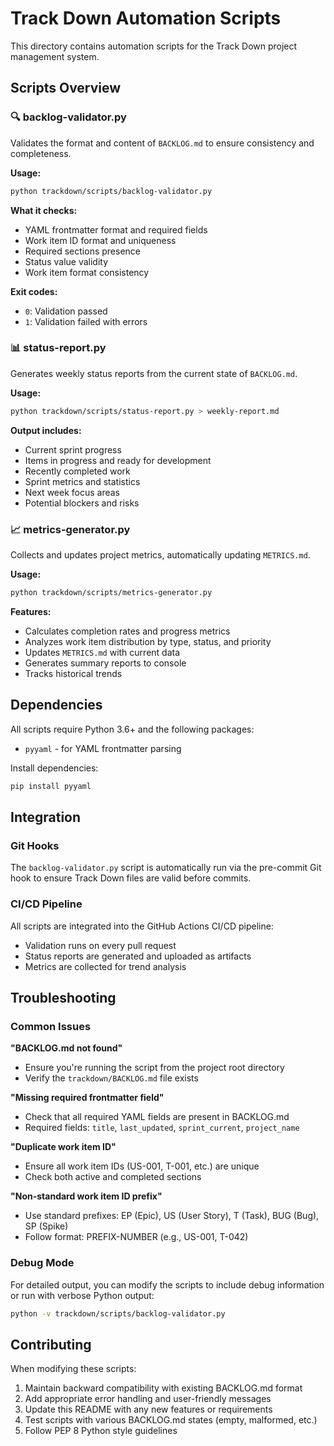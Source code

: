 # Track Down Automation Scripts

This directory contains automation scripts for the Track Down project management system.

## Scripts Overview

### 🔍 backlog-validator.py
Validates the format and content of `BACKLOG.md` to ensure consistency and completeness.

**Usage:**
```bash
python trackdown/scripts/backlog-validator.py
```

**What it checks:**
- YAML frontmatter format and required fields
- Work item ID format and uniqueness
- Required sections presence
- Status value validity
- Work item format consistency

**Exit codes:**
- `0`: Validation passed
- `1`: Validation failed with errors

### 📊 status-report.py
Generates weekly status reports from the current state of `BACKLOG.md`.

**Usage:**
```bash
python trackdown/scripts/status-report.py > weekly-report.md
```

**Output includes:**
- Current sprint progress
- Items in progress and ready for development
- Recently completed work
- Sprint metrics and statistics
- Next week focus areas
- Potential blockers and risks

### 📈 metrics-generator.py
Collects and updates project metrics, automatically updating `METRICS.md`.

**Usage:**
```bash
python trackdown/scripts/metrics-generator.py
```

**Features:**
- Calculates completion rates and progress metrics
- Analyzes work item distribution by type, status, and priority
- Updates `METRICS.md` with current data
- Generates summary reports to console
- Tracks historical trends

## Dependencies

All scripts require Python 3.6+ and the following packages:
- `pyyaml` - for YAML frontmatter parsing

Install dependencies:
```bash
pip install pyyaml
```

## Integration

### Git Hooks
The `backlog-validator.py` script is automatically run via the pre-commit Git hook to ensure Track Down files are valid before commits.

### CI/CD Pipeline
All scripts are integrated into the GitHub Actions CI/CD pipeline:
- Validation runs on every pull request
- Status reports are generated and uploaded as artifacts
- Metrics are collected for trend analysis

## Troubleshooting

### Common Issues

**"BACKLOG.md not found"**
- Ensure you're running the script from the project root directory
- Verify the `trackdown/BACKLOG.md` file exists

**"Missing required frontmatter field"**
- Check that all required YAML fields are present in BACKLOG.md
- Required fields: `title`, `last_updated`, `sprint_current`, `project_name`

**"Duplicate work item ID"**
- Ensure all work item IDs (US-001, T-001, etc.) are unique
- Check both active and completed sections

**"Non-standard work item ID prefix"**
- Use standard prefixes: EP (Epic), US (User Story), T (Task), BUG (Bug), SP (Spike)
- Follow format: PREFIX-NUMBER (e.g., US-001, T-042)

### Debug Mode

For detailed output, you can modify the scripts to include debug information or run with verbose Python output:

```bash
python -v trackdown/scripts/backlog-validator.py
```

## Contributing

When modifying these scripts:
1. Maintain backward compatibility with existing BACKLOG.md format
2. Add appropriate error handling and user-friendly messages
3. Update this README with any new features or requirements
4. Test scripts with various BACKLOG.md states (empty, malformed, etc.)
5. Follow PEP 8 Python style guidelines
